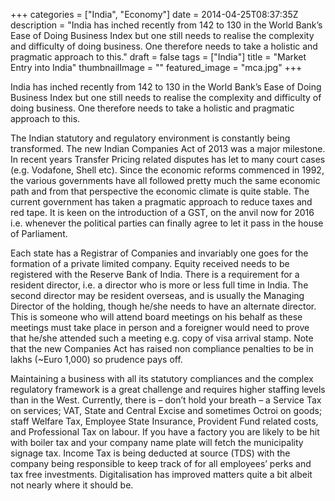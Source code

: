 +++
categories = ["India", "Economy"]
date = 2014-04-25T08:37:35Z
description = "India has inched recently from 142 to 130 in the World Bank’s Ease of Doing Business Index but one still needs to realise the complexity and difficulty of doing business. One therefore needs to take a holistic and pragmatic approach to this."
draft = false
tags = ["India"]
title = "Market Entry into India"
thumbnailImage = ""
featured_image = "mca.jpg"
+++


India has inched recently from 142 to 130 in the World Bank’s Ease of Doing Business Index but one still needs to realise the complexity and difficulty of doing business. One therefore needs to take a holistic and pragmatic approach to this.

The Indian statutory and regulatory environment is constantly being transformed. The new Indian Companies Act of 2013 was a major milestone. In recent years Transfer Pricing related disputes has let to many court cases (e.g. Vodafone, Shell etc). Since the economic reforms commenced in 1992, the various governments have all followed pretty much the same economic path and from that perspective the economic climate is quite stable. The current government has taken a pragmatic approach to reduce taxes and red tape. It is keen on the introduction of a GST, on the anvil now for 2016 i.e. whenever the political parties can finally agree to let it pass in the house of Parliament.

Each state has a Registrar of Companies and invariably one goes for the formation of a private limited company. Equity received needs to be registered with the Reserve Bank of India. There is a requirement for a resident director, i.e. a director who is more or less full time in India. The second director may be resident overseas, and is usually the Managing Director of the holding, though he/she needs to have an alternate director. This is someone who will attend board meetings on his behalf as these meetings must take place in person and a foreigner would need to prove that he/she attended such a meeting e.g. copy of visa arrival stamp. Note that the new Companies Act has raised non compliance penalties to be in lakhs (~Euro 1,000) so prudence pays off.

Maintaining a business with all its statutory compliances and the complex regulatory framework is a great challenge and requires higher staffing levels than in the West. Currently, there is – don’t hold your breath – a Service Tax on services; VAT, State and Central Excise and sometimes Octroi on goods; staff Welfare Tax, Employee State Insurance, Provident Fund related costs, and Professional Tax on labour. If you have a factory you are likely to be hit with boiler tax and your company name plate will fetch the municipality signage tax. Income Tax is being deducted at source (TDS) with the company being responsible to keep track of for all employees’ perks and tax free investments. Digitalisation has improved matters quite a bit albeit not nearly where it should be.

